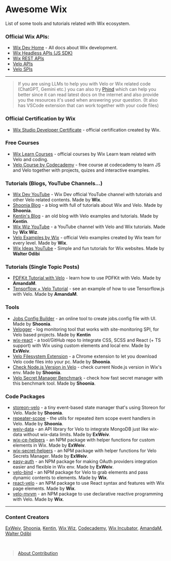 # Awesome Wix

List of some tools and tutorials related with Wix ecosystem.

### Official Wix APIs:

- [Wix Dev Home](https://dev.wix.com/) - All docs about Wix development.
- [Wix Headless APIs (JS SDK)](https://dev.wix.com/docs/sdk)
- [Wix REST APIs](https://dev.wix.com/docs/rest)
- [Velo APIs](https://www.wix.com/velo/reference/)
- [Velo SPIs](https://www.wix.com/velo/reference/spis/)

---

> If you are using LLMs to help you with Velo or Wix related code (ChatGPT, Gemini etc.) you can also try [Phind](https://www.phind.com/search?home=true) which can help you better since it can read latest docs on the internet and also provide you the resources it's used when answering your question. (It also has VSCode extension that can work together with your code files)

### Official Certification by Wix

- [Wix Studio Developer Certificate](https://www.wix.com/studio/academy/wixstudiocertifications/developer) - official certification created by Wix.

### Free Courses

- [Wix Learn Courses](https://www.wix.com/learn/library/coding/courses) - official courses by Wix Learn team related with Velo and coding.
- [Velo Course by Codecademy](https://www.codecademy.com/learn/create-a-professional-website-with-velo-by-wix) - free course at codecademy to learn JS and Velo together with projects, quizes and interactive examples.

### Tutorials (Blogs, YouTube Channels...)

- [Wix Dev YouTube](https://www.youtube.com/@WixforDevelopers) - Wix Dev official YouTube channel with tutorials and other Velo related contents. Made by **Wix**.
- [Shoonia Blog](https://shoonia.site/) - a blog with full of tutorials about Wix and Velo. Made by **Shoonia**.
- [Kentin's Blog](https://enhancementstudio.wixsite.com/leg-me-up/blog) - an old blog with Velo examples and tutorials. Made by **Kentin**.
- [Wix Wiz YouTube](https://www.youtube.com/@thewixwiz) - a YouTube channel with Velo and Wix tutorials. Made by **Wix Wiz**.
- [Velo Examples by Wix](https://www.wix.com/velo/examples) - official Velo examples created by Wix team for every level. Made by **Wix**.
- [Wix Ideas YouTube](https://www.youtube.com/@wixideas) - Simple and fun tutorials for Wix websites. Made by **Walter Odibi**

### Tutorials (Single Topic Posts)

- [PDFKit Tutorial with Velo](https://github.com/amandamartin-dev/pdfkit-demo-wixstudio) - learn how to use PDFKit with Velo. Made by **AmandaM**.
- [Tensorflow + Velo Tutorial](https://github.com/amandamartin-dev/velo-tensorflow) - see an example of how to use Tensorflow.js with Velo. Made by **AmandaM**.

### Tools

- [Jobs Config Builder](https://shoonia.github.io/jobs.config/) - an online tool to create jobs.config file with UI. Made by **Shoonia**.
- [Velogger](https://velogger.dev/) - log monitoring tool that works with site-monitoring SPI, for Velo based projects. Made by **Kentin**
- [wix-react](https://github.com/ExWeiv/wix-react) - a tool/GitHub repo to integrate CSS, SCSS and React (+ TS support) with Wix using custom elements and local env. Made by **ExWeiv**.
- [Velo Filesystem Extension](https://chromewebstore.google.com/detail/velo-filesystem/gjmdfafehkeddjhielckakekclainbpn) - a Chrome extension to let you download Velo code files into your pc. Made by **Shoonia**.
- [Check Node.js Version in Velo](https://shoonia.site/wix-velo-nodejs-version/) - check current Node.js version in Wix's env. Made by **Shoonia**.
- [Velo Secret Manager Benchmark](https://shoonia.site/secret-manager-benchmark/) - check how fast secret manager with this benchmark tool. Made by **Shoonia**.

### Code Packages

- [storeon-velo](https://www.npmjs.com/package/storeon-velo) - a tiny event-based state manager that's using Storeon for Velo. Made by **Shoonia**.
- [repeater-scope](https://www.npmjs.com/package/repeater-scope) - the utils for repeated item scope event handlers in Velo. Made by **Shoonia**.
- [weiv-data](https://github.com/ExWeiv/weiv-data) - an API library for Velo to integrate MongoDB just like wix-data without wix-data limits. Made by **ExWeiv**.
- [wix-ce-helpers](https://github.com/ExWeiv/wix-ce-helpers) - an NPM package with helper functions for custom elements in Wix. Made by **ExWeiv**.
- [wix-secret-helpers](https://github.com/ExWeiv/wix-secret-helpers) - an NPM package with helper functions for Velo Secrets Manager. Made by **ExWeiv**.
- [easy-auth](https://github.com/ExWeiv/easy-auth) - an NPM package for making OAuth providers integration easier and flexible in Wix env. Made by **ExWeiv**.
- [velo-bind](https://wix-incubator.github.io/velo/) - an NPM package for Velo to grab elements and pass dynamic contents to elements. Made by **Wix**.
- [react-velo](https://github.com/wix-incubator/react-velo) - an NPM package to use React syntax and features with Wix page elements. Made by **Wix**.
- [velo-mvvm](https://www.npmjs.com/package/@wix/velo-mvvm) - an NPM package to use declarative reactive programming with Velo. Made by **Wix**.

---

### Content Creators

[ExWeiv](https://github.com/ExWeiv), [Shoonia](https://github.com/shoonia), [Kentin](mailto:quentin@enhancement.studio), [Wix Wiz](https://www.youtube.com/@thewixwiz), [Codecademy](https://www.codecademy.com/), [Wix Incubator](https://github.com/wix-incubator/), [AmandaM](https://github.com/amandamartin-dev), [Walter Odibi](https://www.youtube.com/@wixideas)

<br>

> [About Contribution](CONTRIBUTING.md)
